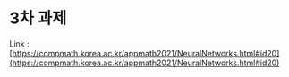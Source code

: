 # 3차 과제

Link : [https://compmath.korea.ac.kr/appmath2021/NeuralNetworks.html#id20](https://compmath.korea.ac.kr/appmath2021/NeuralNetworks.html#id20)
